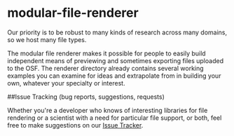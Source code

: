 modular-file-renderer
=====================
Our priority is to be robust to many kinds of research across many domains, so we host many file types.

The modular file renderer makes it possible for people to easily build independent means of previewing and sometimes exporting files uploaded to the OSF. The renderer directory already contains several working examples you can examine for ideas and extrapolate from in building your own, whatever your specialty or interest.


##Issue Tracking (bug reports, suggestions, requests)

Whether you're a developer who knows of interesting libraries for file rendering or a scientist with a need for particular file support, or both, feel free to make suggestions on our [Issue Tracker](https://github.com/CenterForOpenScience/modular-file-renderer/issues?state=open).

